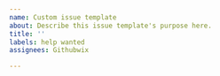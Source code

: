 ```yaml
---
name: Custom issue template
about: Describe this issue template's purpose here.
title: ''
labels: help wanted
assignees: Githubwix

---
```



